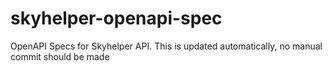 # skyhelper-openapi-spec
OpenAPI Specs for Skyhelper API.
This is updated automatically, no manual commit should be made
